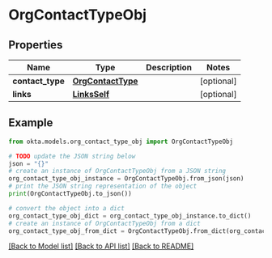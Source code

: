 # OrgContactTypeObj


## Properties

Name | Type | Description | Notes
------------ | ------------- | ------------- | -------------
**contact_type** | [**OrgContactType**](OrgContactType.md) |  | [optional] 
**links** | [**LinksSelf**](LinksSelf.md) |  | [optional] 

## Example

```python
from okta.models.org_contact_type_obj import OrgContactTypeObj

# TODO update the JSON string below
json = "{}"
# create an instance of OrgContactTypeObj from a JSON string
org_contact_type_obj_instance = OrgContactTypeObj.from_json(json)
# print the JSON string representation of the object
print(OrgContactTypeObj.to_json())

# convert the object into a dict
org_contact_type_obj_dict = org_contact_type_obj_instance.to_dict()
# create an instance of OrgContactTypeObj from a dict
org_contact_type_obj_from_dict = OrgContactTypeObj.from_dict(org_contact_type_obj_dict)
```
[[Back to Model list]](../README.md#documentation-for-models) [[Back to API list]](../README.md#documentation-for-api-endpoints) [[Back to README]](../README.md)


